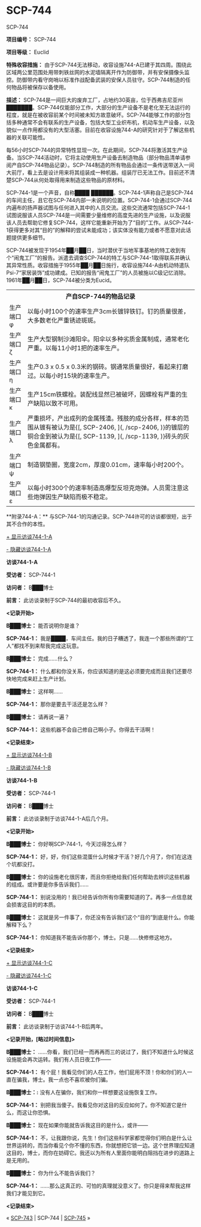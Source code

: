 # SCP-744
                        




SCP-744



**项目编号：** SCP-744

**项目等级：** Euclid

**特殊收容措施：** 由于SCP-744无法移动，收容设施744-A已建于其四周。围绕此区域两公里范围处用带刺铁丝网的水泥墙隔离开作为防御带，并有安保摄像头监控。防御带内看守岗哨以标准作战配备武装的安保人员驻守。SCP-744制造的任何物品将被保存以备使用。

**描述：** SCP-744是一间巨大的废弃工厂，占地约30英亩，位于西弗吉尼亚州███████。SCP-744仅能部分工作，大部分的生产设备不是老化至无法运行的程度，就是在被收容前某个时间被未知方故意破坏。SCP-744能够工作的部分包括多种通常不会有联系的生产设备，包括大型工业织布机，机动车生产设备，以及貌似一点作用都没有的大型活塞。目前在收容设施744-A的研究针对于了解这些机器的关联可能性。

每56小时SCP-744的异常特性显现一次。在此期间，SCP-744将激活其生产设备。当SCP-744活动时，它将主动使用生产设备去制造物品（部分物品清单请参阅产自SCP-744物品记录）。SCP-744制造的所有物品会通过一条传送带送入一间大前厅，看上去是设计用来将其组装成一种机器。组装厅已无法工作。目前还不清楚SCP-744从何处取得用来制造这些物品的原材料。

SCP-744-1是一个声音，自称████ ██████。SCP-744-1声称自己是SCP-744的车间主任，且它在SCP-744内部一未说明的位置。SCP-744-1会通过SCP-744内遍布的扬声器试图与任何进入其中的人员交流。这些交流通常包括SCP-744-1试图说服该人员SCP-744是一间需要少量维修的高度先进的生产设施，以及说服该人员去帮助它修复SCP-744，这样它能重新开始为了“目的”工作。从SCP-744-1获得更多对其“目的”的解释的尝试未能成功；该实体没有能力或者不愿意对此话题提供更多细节。

SCP-744被发现于1954年██月██日，当时潜伏于当地军事基地的特工收到有个“闹鬼工厂”的报告。派遣去调查SCP-744的特工与SCP-744-1取得联系并确认其异常性质。收容措施于1955年██月██日施行，收容设施744-A由机动特遣队Psi-7“家居装饰”成功建成。已知的报告“闹鬼工厂”的人员被施以C级记忆消除。1961年██月██日，SCP-744被分类为Eucid。

<table class='wiki-content-table'>
 <tr>
  <th colspan='2' rowspan='1'>&#20135;&#33258;SCP-744&#30340;&#29289;&#21697;&#35760;&#24405;</th>
 </tr>
 <tr>
  <td colspan='1' rowspan='1'>&#29983;&#20135;&#31471;&#21475;&#966;</td>
  <td colspan='1' rowspan='1'>&#20197;&#27599;&#23567;&#26102;100&#20010;&#30340;&#36895;&#29575;&#29983;&#20135;3cm&#38271;&#38208;&#38156;&#38081;&#38025;&#12290;&#38025;&#30340;&#36136;&#37327;&#24456;&#24046;&#65292;&#22823;&#22810;&#25968;&#32769;&#21270;&#20005;&#37325;&#38152;&#36857;&#26001;&#26001;&#12290;</td>
 </tr>
 <tr>
  <td colspan='1' rowspan='1'>&#29983;&#20135;&#31471;&#21475;&#950;</td>
  <td colspan='1' rowspan='1'>&#29983;&#20135;&#22823;&#22411;&#38050;&#21046;&#27801;&#28393;&#38451;&#20254;&#12290;&#38451;&#20254;&#20197;&#22810;&#31181;&#21155;&#36136;&#37329;&#23646;&#21046;&#25104;&#65292;&#36890;&#24120;&#32769;&#21270;&#20005;&#37325;&#12290;&#20197;&#27599;11&#23567;&#26102;1&#25226;&#30340;&#36895;&#29575;&#29983;&#20135;&#12290;</td>
 </tr>
 <tr>
  <td colspan='1' rowspan='1'>&#29983;&#20135;&#31471;&#21475;&#951;</td>
  <td colspan='1' rowspan='1'>&#29983;&#20135;0.3 x 0.5 x 0.3&#31859;&#30340;&#38050;&#30742;&#12290;&#38050;&#36890;&#24120;&#36136;&#37327;&#24456;&#22909;&#65292;&#30475;&#36215;&#26469;&#25171;&#30952;&#36807;&#12290;&#20197;&#27599;&#23567;&#26102;15&#22359;&#30340;&#36895;&#29575;&#29983;&#20135;&#12290;</td>
 </tr>
 <tr>
  <td colspan='1' rowspan='1'>&#29983;&#20135;&#31471;&#21475;&#954;</td>
  <td colspan='1' rowspan='1'>&#29983;&#20135;15cm&#38081;&#34746;&#26643;&#12290;&#35013;&#37197;&#32447;&#26174;&#28982;&#24050;&#34987;&#30772;&#22351;&#65292;&#22240;&#34746;&#26643;&#26377;&#20005;&#37325;&#30340;&#29983;&#20135;&#32570;&#38519;&#20197;&#33268;&#19981;&#21487;&#29992;&#12290;</td>
 </tr>
 <tr>
  <td colspan='1' rowspan='1'>&#29983;&#20135;&#31471;&#21475;&#955;</td>
  <td colspan='1' rowspan='1'>&#20005;&#37325;&#25439;&#22351;&#65292;&#20135;&#20986;&#25104;&#21015;&#30340;&#37329;&#23646;&#27531;&#28195;&#12290;&#27531;&#32930;&#30340;&#25104;&#20998;&#21508;&#26679;&#65292;&#26679;&#26412;&#30340;&#33539;&#22260;&#20174;&#38208;&#26377;&#34987;&#35748;&#20026;&#26159;{[, SCP-2406, ](, /scp-2406, )}&#30340;&#38208;&#23618;&#30340;&#38108;&#21512;&#37329;&#21040;&#34987;&#35748;&#20026;&#26159;{[, SCP-1139, ](, /scp-1139, )}&#30742;&#22836;&#30340;&#28784;&#33394;&#37329;&#23646;&#37117;&#26377;&#12290;</td>
 </tr>
 <tr>
  <td colspan='1' rowspan='1'>&#29983;&#20135;&#31471;&#21475;&#968;</td>
  <td colspan='1' rowspan='1'>&#21046;&#36896;&#38050;&#22443;&#22280;&#65292;&#23485;&#24230;2cm&#65292;&#21402;&#24230;0.01cm&#65292;&#36895;&#29575;&#27599;&#23567;&#26102;200&#20010;&#12290;</td>
 </tr>
 <tr>
  <td colspan='1' rowspan='1'>&#29983;&#20135;&#31471;&#21475;&#949;</td>
  <td colspan='1' rowspan='1'>&#20197;&#27599;&#23567;&#26102;300&#20010;&#30340;&#36895;&#29575;&#21046;&#36896;&#39640;&#29190;&#22411;&#21453;&#22374;&#20811;&#28846;&#24377;&#12290;&#20154;&#21592;&#38656;&#27880;&#24847;&#36825;&#20123;&#28846;&#24377;&#22240;&#29983;&#20135;&#32570;&#38519;&#32780;&#26497;&#19981;&#31283;&#23450;&#12290;</td>
 </tr>
</table>
**附录744-A：** 与SCP-744-1的沟通记录。SCP-744许可的访谈都很短，出于其不合作的本性。


<a shape='rect' class='collapsible-block-link' href='javascript:;'>+&#160;&#26174;&#31034;&#35775;&#35848;744-1-A</a>

<a shape='rect' class='collapsible-block-link' href='javascript:;'>-&#160;&#38544;&#34255;&#35775;&#35848;744-1-A</a>

**访谈744-1-A** 

**受访者：** SCP-744-1

**访问者：** B███博士

**前言：** 此访谈录制于SCP-744的最初收容后不久。

**<记录开始>** 

**B███博士：** 能否说明你是谁？

**SCP-744-1：** 我是████，车间主任。我的日子糟透了，我连一个那些所谓的“工人”都找不到来帮我完成这玩意。

**B███博士：** 完成……什么？

**SCP-744-1：** 什么都和你没关系，你应该知道的是这必须要完成而且我们还要尽快地完成来赶上生产计划。

**B███博士：** 这样啊……

**SCP-744-1：** 那你是要去干活还是怎么样？

**B███博士：** 请再说一遍？

**SCP-744-1：** 这些机器不会自己修自己啊小子。你得去干活啊！

**<记录结束>** 





<a shape='rect' class='collapsible-block-link' href='javascript:;'>+&#160;&#26174;&#31034;&#35775;&#35848;744-1-B</a>

<a shape='rect' class='collapsible-block-link' href='javascript:;'>-&#160;&#38544;&#34255;&#35775;&#35848;744-1-B</a>

**访谈744-1-B** 

**受访者：** SCP-744-1

**访问者：** B███博士

**前言：** 此访谈录制于访谈744-1-A后几个月。

**<记录开始>** 

**B███博士：** 你好啊SCP-744-1，今天过得怎么样？

**SCP-744-1：** 好，好，你们这些混蛋什么时候才干活？好几个月了，你们在这连个坑都没打。

**B███博士：** 你的设施老化很厉害，而且你拒绝给我们任何帮助去辨识这些机器的组成。或许要是你多告诉我们……

**SCP-744-1：** 别说没用的！我已经告诉你所有你需要知道的了。再多一点信息就会损害这目的的本质。

**B███博士：** 这就是另一件事了，你还没有告诉我们这个“目的”到底是什么。你能解释下么？

**SCP-744-1：** 你知道我不能告诉你那个，博士。只是……快修修这地方。

**<记录结束>** 





<a shape='rect' class='collapsible-block-link' href='javascript:;'>+&#160;&#26174;&#31034;&#35775;&#35848;744-1-C</a>

<a shape='rect' class='collapsible-block-link' href='javascript:;'>-&#160;&#38544;&#34255;&#35775;&#35848;744-1-C</a>

**访谈744-1-C** 

**受访者：** SCP-744-1

**访问者：** B███博士

**前言：** 此访谈录制于访谈744-1-B后两年。

**<记录开始，[略过时间信息]>** 

**B███博士：** ……你看，我们已经一而再再而三的说过了，我们不知道什么时候这设施能会再次运转。我们有人员日夜工作——

**SCP-744-1：** 有个屁！我看见你们的人在工作，他们屁用不顶！你和你们的人一直在骗我，博士。我一点也不喜欢被你们骗。

**B███博士：:** 没有人在骗你，我们和你一样想要这设施恢复工作。

**SCP-744-1：** 别把我当傻子。我看见你对这目的反应如何了。你不知道它是什么，而这让你恐惧。

**B███博士：** 现在如果你能就告诉我这目的是什么，或许——

**SCP-744-1：** 不，让我跟你说，先生！你们这些科学家都觉得你们明白是什么让世界运转的，而当你看见个你不懂的东西，你就想把它锁一边。这个世界理应知道这目的，博士，而你在妨碍它。我还以为所有人里面你能明白阻挡在进步的道路上是无用的。

**B███博士：** 你为什么不能告诉我们？

**SCP-744-1：** ……那么这真正的、可怕的真理就没意义了。你只是得来帮我这样我们才能见到它。

**<记录结束>** 






« [SCP-743](/scp-743) | SCP-744 | [SCP-745](/scp-745) »





                    